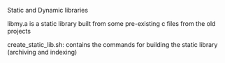 Static and Dynamic libraries

libmy.a is a static library built from some pre-existing c files from the old projects

create_static_lib.sh: contains the commands for building the static library (archiving and indexing)
